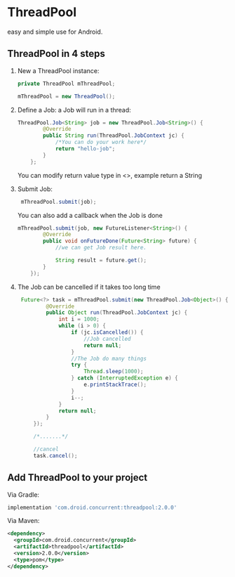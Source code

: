 ThreadPool
========
easy and simple use for Android.<br/>

ThreadPool in 4 steps
-------------------
1. New a ThreadPool instance:

    ```java  
    private ThreadPool mThreadPool;

    mThreadPool = new ThreadPool();
    ```

2. Define a Job:
    a Job will run in a thread:  

    ```java
    ThreadPool.Job<String> job = new ThreadPool.Job<String>() {
            @Override
            public String run(ThreadPool.JobContext jc) {
                /*You can do your work here*/
                return "hello-job";
            }
        };
    ```
    You can modify return value type in <>, example return a String


3. Submit Job:

   ```java
    mThreadPool.submit(job);
   ```
	You can also add a callback when the Job is done
	
	```java
    mThreadPool.submit(job, new FutureListener<String>() {
            @Override
            public void onFutureDone(Future<String> future) {
                //we can get Job result here.

                String result = future.get();
            }
        });
	```
4. The Job can be cancelled if it takes too long time

   ```java
    Future<?> task = mThreadPool.submit(new ThreadPool.Job<Object>() {
            @Override
            public Object run(ThreadPool.JobContext jc) {
                int i = 1000;
                while (i > 0) {
                    if (jc.isCancelled()) {
                        //Job cancelled
                        return null;
                    }
                    //The Job do many things
                    try {
                        Thread.sleep(1000);
                    } catch (InterruptedException e) {
                        e.printStackTrace();
                    }
                    i--;
                }
                return null;
            }
        });

        /*.......*/

        //cancel
        task.cancel();
   ```

Add ThreadPool to your project
----------------------------

Via Gradle:
```gradle
implementation 'com.droid.concurrent:threadpool:2.0.0'
```

Via Maven:
```xml
<dependency>
  <groupId>com.droid.concurrent</groupId>
  <artifactId>threadpool</artifactId>
  <version>2.0.0</version>
  <type>pom</type>
</dependency>
```
